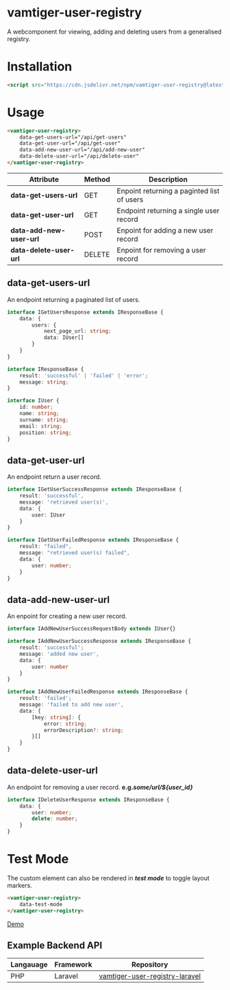 # vamtiger-user-registry
A webcomponent for viewing, adding and deleting users from a generalised registry.

# Installation
```html
<script src="https://cdn.jsdelivr.net/npm/vamtiger-user-registry@latest/build/vamtiger-user-registry.js">
```

# Usage
```html
<vamtiger-user-registry>
    data-get-users-url="/api/get-users"
    data-get-user-url="/api/get-user"
    data-add-new-user-url="/api/add-new-user"
    data-delete-user-url="/api/delete-user"
</vamtiger-user-registry>
```
|Attribute|Method|Description|
|---------|------|-----------|
|**data-get-users-url**|GET|Enpoint returning a paginted list of users|GET
|**data-get-user-url**|GET|Endpoint returning a single user record|
|**data-add-new-user-url**|POST|Enpoint for adding a new user record|
|**data-delete-user-url**|DELETE|Enpoint for removing a user record|


## data-get-users-url
An endpoint returning a paginated list of users.

```typescript
interface IGetUsersResponse extends IResponseBase {
    data: {
        users: {
            next_page_url: string;
            data: IUser[]
        }
    }
}

interface IResponseBase {
    result: 'successful' | 'failed' | 'error';
    message: string;
}

interface IUser {
    id: number;
    name: string;
    surname: string;
    email: string;
    position: string;
}
```

## data-get-user-url
An endpoint return a user record.

```typescript
interface IGetUserSuccessResponse extends IResponseBase {
    result: 'successful',
    message: 'retrieved user(s)',
    data: {
        user: IUser
    }
}

interface IGetUserFailedResponse extends IResponseBase {
    result: "failed",
    message: "retrieved user(s) failed",
    data: {
        user: number;
    }
}
```

## data-add-new-user-url
An enpoint for creating a new user record.
```typescript
interface IAddNewUserSuccessRequestBody extends IUser{}

interface IAddNewUserSuccessResponse extends IResponseBase {
    result: 'successful';
    message: 'added new user',
    data: {
        user: number
    }
}

interface IAddNewUserFailedResponse extends IResponseBase {
    result: 'failed';
    message: 'failed to add new user',
    data: {
        [key: string]: {
            error: string;
            errorDescription?: string;
        }[]
    }
}
```

## data-delete-user-url
An endpoint for removing a user record.
**e.g._some/url/${user_id}_**
```typescript
interface IDeleteUserResponse extends IResponseBase {
    data: {
        user: number;
        delete: number;
    }
}
```

# Test Mode
The custom element can also be rendered in **_test mode_** to toggle layout markers.

```html
<vamtiger-user-registry>
    data-test-mode
</vamtiger-user-registry>
```
[Demo](https://vamtiger-project.github.io/vamtiger-user-registry-web-component/build/)

## Example Backend API
|Langauage|Framework|Repository|
|-|-|-|
|PHP|Laravel|[vamtiger-user-registry-laravel](https://github.com/vamtiger-project/vamtiger-user-registry-laravel)|